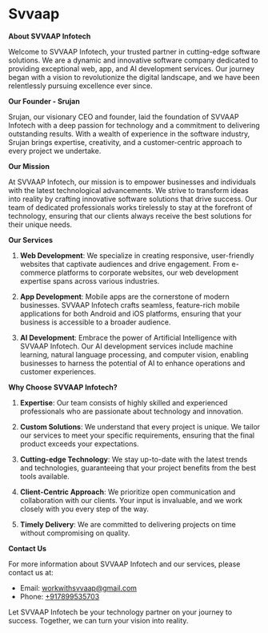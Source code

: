 
# Svvaap

**About SVVAAP Infotech**

Welcome to SVVAAP Infotech, your trusted partner in cutting-edge software solutions. We are a dynamic and innovative software company dedicated to providing exceptional web, app, and AI development services. Our journey began with a vision to revolutionize the digital landscape, and we have been relentlessly pursuing excellence ever since.

**Our Founder - Srujan**

Srujan, our visionary CEO and founder, laid the foundation of SVVAAP Infotech with a deep passion for technology and a commitment to delivering outstanding results. With a wealth of experience in the software industry, Srujan brings expertise, creativity, and a customer-centric approach to every project we undertake.

**Our Mission**

At SVVAAP Infotech, our mission is to empower businesses and individuals with the latest technological advancements. We strive to transform ideas into reality by crafting innovative software solutions that drive success. Our team of dedicated professionals works tirelessly to stay at the forefront of technology, ensuring that our clients always receive the best solutions for their unique needs.

**Our Services**

1. **Web Development**: We specialize in creating responsive, user-friendly websites that captivate audiences and drive engagement. From e-commerce platforms to corporate websites, our web development expertise spans across various industries.

2. **App Development**: Mobile apps are the cornerstone of modern businesses. SVVAAP Infotech crafts seamless, feature-rich mobile applications for both Android and iOS platforms, ensuring that your business is accessible to a broader audience.

3. **AI Development**: Embrace the power of Artificial Intelligence with SVVAAP Infotech. Our AI development services include machine learning, natural language processing, and computer vision, enabling businesses to harness the potential of AI to enhance operations and customer experiences.

**Why Choose SVVAAP Infotech?**

1. **Expertise**: Our team consists of highly skilled and experienced professionals who are passionate about technology and innovation.

2. **Custom Solutions**: We understand that every project is unique. We tailor our services to meet your specific requirements, ensuring that the final product exceeds your expectations.

3. **Cutting-edge Technology**: We stay up-to-date with the latest trends and technologies, guaranteeing that your project benefits from the best tools available.

4. **Client-Centric Approach**: We prioritize open communication and collaboration with our clients. Your input is invaluable, and we work closely with you every step of the way.

5. **Timely Delivery**: We are committed to delivering projects on time without compromising on quality.

**Contact Us**

For more information about SVVAAP Infotech and our services, please contact us at:

- Email: [workwithsvvaap@gmail.com](mailto:workwithsvvaap@gmail.com)
- Phone: [+917899535703](tel:+917899535703)

Let SVVAAP Infotech be your technology partner on your journey to success. Together, we can turn your vision into reality.